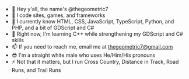 - 👋 Hey y'all, the name's @thegeometric7
- 👀 I code sites, games, and frameworks
- 🧠 I currently know HTML, CSS, JavaScript, TypeScript, Python, and PHP, and a bit of GDScript and C#
- 🌱 Right now, I'm learning C++ while strengthening my GDScript and C# skills
- 📫 If you need to reach me, email me at thegeometric7@gmail.com
- 😎 I'm a straight white male who uses He/Him/His pronouns
- ⚡ Not that it matters, but I run Cross Country, Distance in Track, Road Runs, and Trail Runs
